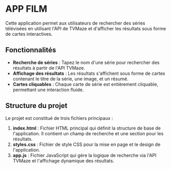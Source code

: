 # APP FILM

Cette application permet aux utilisateurs de rechercher des séries télévisées en utilisant l'API de TVMaze et d'afficher les résultats sous forme de cartes interactives.

## Fonctionnalités

- **Recherche de séries** : Tapez le nom d'une série pour rechercher des résultats à partir de l'API TVMaze.
- **Affichage des résultats** : Les résultats s'affichent sous forme de cartes contenant le titre de la série, une image, et un résumé.
- **Cartes cliquables** : Chaque carte de série est entièrement cliquable, permettant une interaction fluide.

## Structure du projet

Le projet est constitué de trois fichiers principaux :

1. **index.html** : Fichier HTML principal qui définit la structure de base de l'application. Il contient un champ de recherche et une section pour les résultats.
2. **styles.css** : Fichier de style CSS pour la mise en page et le design de l'application.
3. **app.js** : Fichier JavaScript qui gère la logique de recherche via l'API TVMaze et l'affichage dynamique des résultats.
